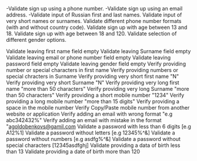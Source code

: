 -Validate sign up using a phone number.
-Validate sign up using an email address.
-Validate input of Russian first and last names.
Validate input of very short names or surnames.
Validate different phone number formats (with and without country code).
Validate sign up with age between 13 and 18.
Validate sign up with age between 18 and 120.
Validate selection of different gender options.

Validate leaving first name field empty
Validate leaving Surname field empty
Validate leaving email or phone number field empty
Validate leaving password field empty
Validate leaving gender field empty
Verify providing number or special characters in first name
Verify providing numbers or special chracters in Surname
Verify providing very short first name "N"
Verify providing very short Surname "N"
Verify providing very long first name "more than 50 characters"
Verify providing very long Surname "more than 50 characters"
Verify providing a short mobile number "1234"
Verify providing a long mobile number "more than 15 digits"
Verify providing a space in the mobile number
Verify Copy/Paste mobile number from another website or application
Verify adding an email with wrong format "e.g abc342432%"
Verify adding an email with mistake in the format "agoldobenkovs@gamil.com
Validate a password with less than 6 digits [e.g A12%1]
Validate a password without letters [e.g 12345%^&]
Validate a password without numbers [e.g asdfg%^&]
Validate a password without special characters [12345asdfghj]
Validate providing a data of birth less than 13
Validate providing a date of birth more than 120


